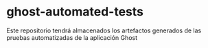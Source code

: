 # ghost-automated-tests
Este repositorio tendrá almacenados los artefactos generados de las pruebas automatizadas de la aplicación Ghost
